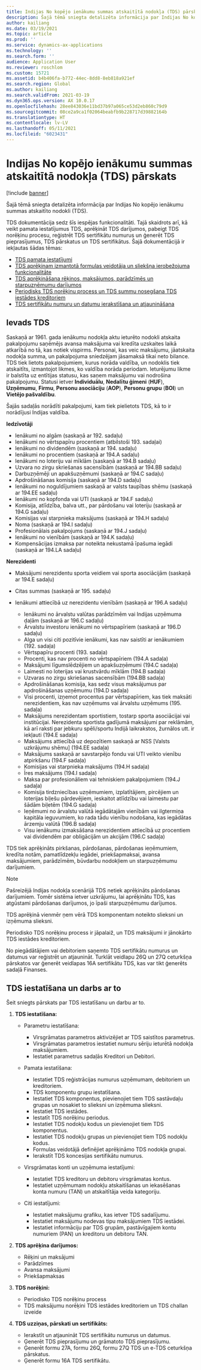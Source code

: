 ```yaml
---
title: Indijas No kopējo ienākumu summas atskaitītā nodokļa (TDS) pārskats
description: Šajā tēmā sniegta detalizēta informācija par Indijas No kopējo ienākumu summas atskaitīto nodokli (TDS). TDS dokumentācija sedz šīs iespējas funkcionalitāti.
author: kailiang
ms.date: 03/19/2021
ms.topic: article
ms.prod: ''
ms.service: dynamics-ax-applications
ms.technology: ''
ms.search.form: ''
audience: Application User
ms.reviewer: roschlom
ms.custom: 15721
ms.assetid: b4b406fa-b772-44ec-8dd8-8eb818a921ef
ms.search.region: Global
ms.author: kailiang
ms.search.validFrom: 2021-03-19
ms.dyn365.ops.version: AX 10.0.17
ms.openlocfilehash: 28ee843036e11bd37b97a065ce53d2eb860c79d9
ms.sourcegitcommit: 08ce2a9ca1f02064beabfb9b228717d39882164b
ms.translationtype: HT
ms.contentlocale: lv-LV
ms.lasthandoff: 05/11/2021
ms.locfileid: "6023431"
---
```

# <a name="indian-tax-deducted-at-source-tds-overview"></a>Indijas No kopējo ienākumu summas atskaitītā nodokļa (TDS) pārskats

[!include [banner](../includes/banner.md)]

Šajā tēmā sniegta detalizēta informācija par Indijas No kopējo ienākumu summas atskaitīto nodokli (TDS).

TDS dokumentācija sedz šīs iespējas funkcionalitāti. Tajā skaidrots arī, kā veikt pamata iestatījumus TDS, aprēķināt TDS darījumos, pabeigt TDS norēķinu procesu, reģistrēt TDS sertifikātu numurus un ģenerēt TDS pieprasījumus, TDS pārskatus un TDS sertifikātus. Šajā dokumentācijā ir iekļautas šādas tēmas:

- [TDS pamata iestatījumi](apac-ind-TDS-TDS-ledger-accounts-setup.md)
- [TDS aprēķinam izmantotā formulas veidotāja un sliekšņa ierobežojuma funkcionalitāte](apac-ind-TDS-Formula-designer.md)
- [TDS aprēķināšana rēķinos, maksājumos, parādzīmēs un starpuzņēmumu darījumos](apac-ind-TDS-Calculate-TDS-on-invoices-using-journals.md)
- [Periodisks TDS norēķinu process un TDS summu nosegšana TDS iestādes kreditoriem](apac-ind-TDS-Run-the-periodic-TDS-settlement-process.md)
- [TDS sertifikātu numuru un datumu ierakstīšana un atjaunināšana](apac-ind-TDS-Record-TDS-concession-certificate-numbers.md)

## <a name="introduction-to-tds"></a>Ievads TDS

Saskaņā ar 1961. gada ienākumu nodokļa aktu ieturēto nodokli atskaita pakalpojumu saņēmējs avansa maksājuma vai kredīta uzskaites laikā atkarībā no tā, kas notiek vispirms. Personai, kas veic maksājumu, jāatskaita nodokļa summa, un pakalpojuma sniedzējam jāsamaksā tikai neto bilance. TDS tiek lietots pakalpojumiem, kurus norāda valdība, un nodoklis tiek atskaitīts, izmantojot likmes, ko valdība norāda periodam. Ieturējumu likme ir balstīta uz entītijas statusu, kas saņem maksājumu vai nodrošina pakalpojumu. Statusi ietver **Individuālu**, **Nedalītu ģimeni** (**HUF**), **Uzņēmumu**, **Firmu**, **Personu asociāciju** (**AOP**), **Personu grupu** (**BOI**) un **Vietējo pašvaldību**.

Šajās sadaļās norādīti pakalpojumi, kam tiek pielietots TDS, kā to ir norādījusi Indijas valdība.

**Iedzīvotāji**

- Ienākumi no algām (saskaņā ar 192. sadaļu)
- Ienākumi no vērtspapīru procentiem (atbilstoši 193. sadaļai)
- Ienākumi no dividendēm (saskaņā ar 194. sadaļu)
- Ienākumi no procentiem (saskaņā ar 194.A sadaļu)
- Ienākumi no loteriju vai mīklām (saskaņā ar 194.B sadaļu)
- Uzvara no zirgu skriešanas sacensībām (saskaņā ar 194.BB sadaļu)
- Darbuzņēmēji un apakšuzņēmumi (saskaņā ar 194.C sadaļu)
- Apdrošināšanas komisija (saskaņā ar 194.D sadaļu)
- Ienākumi no noguldījumiem saskaņā ar valsts taupības shēmu (saskaņā ar 194.EE sadaļu)
- Ienākumi no kopfonda vai UTI (saskaņā ar 194.F sadaļu)
- Komisija, atlīdzība, balva utt., par pārdošanu vai loteriju (saskaņā ar 194.G sadaļu)
- Komisijas vai starpnieka maksājums (saskaņā ar 194.H sadaļu)
- Noma (saskaņā ar 194.I sadaļu)
- Profesionālais pakalpojums (saskaņā ar 194.J sadaļu)
- Ienākumi no vienībām (saskaņā ar 194.K sadaļu)
- Kompensācijas izmaksa par noteikta nekustamā īpašuma iegādi (saskaņā ar 194.LA sadaļu)

**Nerezidenti**

- Maksājumi nerezidentu sporta veidiem vai sporta asociācijām (saskaņā ar 194.E sadaļu)
- Citas summas (saskaņā ar 195. sadaļu)
- Ienākumi attiecībā uz nerezidentu vienībām (saskaņā ar 196.A sadaļu)

    - Ienākumi no ārvalstu valūtas parādzīmēm vai Indijas uzņēmuma daļām (saskaņā ar 196.C sadaļu)
    - Ārvalstu investoru ienākumi no vērtspapīriem (saskaņā ar 196.D sadaļu)
    - Alga un visi citi pozitīvie ienākumi, kas nav saistīti ar ienākumiem (192. sadaļa)
    - Vērtspapīru procenti (193. sadaļa)
    - Procenti, kas nav procenti no vērtspapīriem (194.A sadaļa)
    - Maksājumi līgumslēdzējiem un apakšuzņēmumi (194.C sadaļa)
    - Laimesti no loterijas vai krustvārdu mīklām (194.B sadaļa)
    - Uzvaras no zirgu skriešanas sacensībām (194.BB sadaļa)
    - Apdrošināšanas komisija, kas sedz visus maksājumus par apdrošināšanas uzņēmumu (194.D sadaļa)
    - Visi procenti, izņemot procentus par vērtspapīriem, kas tiek maksāti nerezidentiem, kas nav uzņēmums vai ārvalstu uzņēmums (195. sadaļa)
    - Maksājums nerezidentam sportistiem, tostarp sporta asociācijai vai institūcijai. Nerezidenta sportista gadījumā maksājumi par reklāmām, kā arī raksti par jebkuru spēli/sportu Indijā laikrakstos, žurnālos utt. ir iekļauti (194.E sadaļa)
    - Maksājums attiecībā uz depozītiem saskaņā ar NSS \[Valsts uzkrājumu shēmu\] (194.EE sadaļa)
    - Maksājums saskaņā ar savstarpējo fondu vai UTI veikto vienību atpirkšanu (194.F sadaļa)
    - Komisijas vai starpnieka maksājums (194.H sadaļa)
    - Īres maksājums (194.I sadaļa)
    - Maksa par profesionāliem vai tehniskiem pakalpojumiem (194.J sadaļa)
    - Komisija tirdzniecības uzņēmumiem, izplatītājiem, pircējiem un loterijas biļešu pārdevējiem, ieskaitot atlīdzību vai laimestu par šādām biļetēm (194.G sadaļa)
    - Ieņēmumi no ārvalstu valūtā iegādātajām vienībām vai ilgtermiņa kapitāla ieguvumiem, ko rada tādu vienību nodošana, kas iegādātas ārzemju valūtā (196.B sadaļa)
    - Visu ienākumu izmaksāšana nerezidentiem attiecībā uz procentiem vai dividendēm par obligācijām un akcijām (196.C sadaļa)

TDS tiek aprēķināts pirkšanas, pārdošanas, pārdošanas ieņēmumiem, kredīta notām, pamatlīdzekļu iegādei, priekšapmaksai, avansa maksājumiem, parādzīmēm, būvdarbu nodokļiem un starpuzņēmumu darījumiem.

> [!NOTE]
> Pašreizējā Indijas nodokļa scenārijā TDS netiek aprēķināts pārdošanas darījumiem. Tomēr sistēma ietver uzkrājumu, lai aprēķinātu TDS, kas atgūstami pārdošanas darījumos, jo īpaši starpuzņēmumu darījumos.

TDS aprēķinā vienmēr ņem vērā TDS komponentam noteikto slieksni un izņēmuma slieksni.

Periodisko TDS norēķinu process ir jāpalaiž, un TDS maksājumi ir jānokārto TDS iestādes kreditoriem.

No piegādātājiem vai debitoriem saņemto TDS sertifikātu numurus un datumus var reģistrēt un atjaunināt. Turklāt veidlapu 26Q un 27Q ceturkšņa pārskatos var ģenerēt veidlapas 16A sertifikātu TDS, kas var tikt ģenerēts sadaļā Finanses.

## <a name="setting-up-and-working-with-tds"></a>TDS iestatīšana un darbs ar to

Šeit sniegts pārskats par TDS iestatīšanu un darbu ar to.

1. **TDS iestatīšana:**

    - Parametru iestatīšana:

        - Virsgrāmatas parametros aktivizējiet ar TDS saistītos parametrus.
        - Virsgrāmatas parametros iestatiet numuru sēriju ieturētā nodokļa maksājumiem.
        - Iestatiet parametrus sadaļās Kreditori un Debitori.

    - Pamata iestatīšana:

        - Iestatiet TDS reģistrācijas numurus uzņēmumam, debitoriem un kreditoriem.
        - TDS komponentu grupu iestatīšana.
        - Iestatiet TDS komponentus, pievienojiet tiem TDS sastāvdaļu grupas un nosakiet to slieksni un izņēmuma slieksni.
        - Iestatiet TDS iestādes.
        - Iestatīt TDS norēķinu periodus.
        - Iestatiet TDS nodokļu kodus un pievienojiet tiem TDS komponentus.
        - Iestatiet TDS nodokļu grupas un pievienojiet tiem TDS nodokļu kodus.
        - Formulas veidotājā definējiet aprēķināmo TDS nodokļa grupai.
        - Ierakstīt TDS koncesijas sertifikātu numurus.

    - Virsgrāmatas konti un uzņēmuma iestatījumi:

        - Iestatiet TDS kreditoru un debitoru virsgrāmatas kontus.
        - Iestatiet uzņēmumam nodokļu atskaitīšanas un iekasēšanas konta numuru (TAN) un atskaitītāja veida kategoriju.

    - Citi iestatījumi:

        - Iestatiet maksājumu grafiku, kas ietver TDS sadalījumu.
        - Iestatiet maksājumu nodevas tipu maksājumiem TDS iestādei.
        - Iestatiet informāciju par TDS grupām, pastāvīgajiem kontu numuriem (PAN) un kreditoru un debitoru TAN.

2. **TDS aprēķina darījumos:**

    - Rēķini un maksājumi
    - Parādzīmes
    - Avansa maksājumi
    - Priekšapmaksas

3. **TDS norēķini:**

    - Periodisko TDS norēķinu process
    - TDS maksājumu norēķini TDS iestādes kreditoriem un TDS challan izveide

4. **TDS uzziņas, pārskati un sertifikāts:**

    - Ierakstīt un atjaunināt TDS sertifikātu numurus un datumus.
    - Ģenerēt TDS pieprasījumu un grāmatoto TDS pieprasījumu.
    - Ģenerēt formu 27A, formu 26Q, formu 27Q TDS un e-TDS ceturkšņa pārskatus.
    - Ģenerēt formu 16A TDS sertifikātu.
